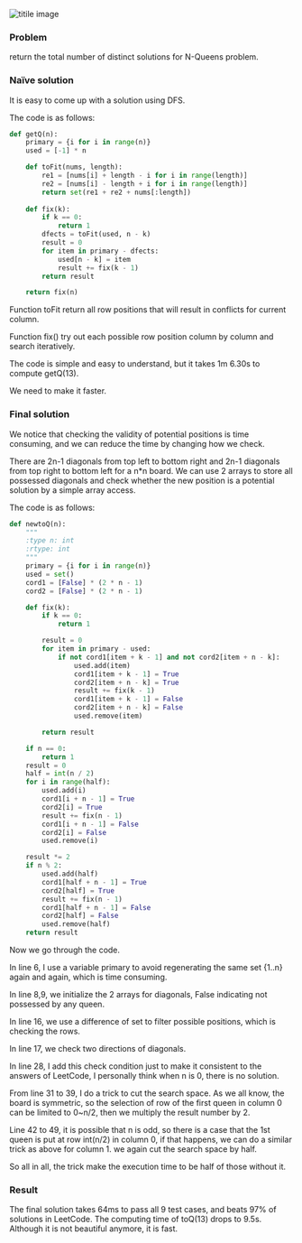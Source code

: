![titile image](https://d3i6fh83elv35t.cloudfront.net/newshour/app/uploads/2016/05/729665main_A-BlackHoleArt-pia16695_full-1024x576.jpg)

### Problem

return the total number of distinct solutions for N-Queens problem.

### Naïve solution

It is easy to come up with a solution using DFS.

The code is as follows:

```python
def getQ(n):
    primary = {i for i in range(n)}
    used = [-1] * n

    def toFit(nums, length):
        re1 = [nums[i] + length - i for i in range(length)]
        re2 = [nums[i] - length + i for i in range(length)]
        return set(re1 + re2 + nums[:length])
    
    def fix(k):
        if k == 0:
            return 1
        dfects = toFit(used, n - k)
        result = 0
        for item in primary - dfects:
            used[n - k] = item
            result += fix(k - 1)
        return result

    return fix(n)
```

Function toFit return all row positions that will result in conflicts for current column.

Function fix() try out each possible row position column by column and search iteratively.

The code is simple and easy to understand, but it takes 1m 6.30s to compute getQ(13).

We need to make it faster.

### Final solution

We notice that checking the validity of potential positions is time consuming, and we can reduce the time by changing how we check.

There are 2n-1 diagonals from top left to bottom right and 2n-1 diagonals from top right to bottom left for a n\*n board. We can use 2 arrays to store all possessed diagonals and check whether the new position is a potential solution by a simple array access.

The code is as follows:

```python
def newtoQ(n):
    """
    :type n: int
    :rtype: int
    """
    primary = {i for i in range(n)}
    used = set()
    cord1 = [False] * (2 * n - 1)
    cord2 = [False] * (2 * n - 1)

    def fix(k):
        if k == 0:
            return 1

        result = 0
        for item in primary - used:
            if not cord1[item + k - 1] and not cord2[item + n - k]:
                used.add(item)
                cord1[item + k - 1] = True
                cord2[item + n - k] = True
                result += fix(k - 1)
                cord1[item + k - 1] = False
                cord2[item + n - k] = False
                used.remove(item)

        return result

    if n == 0:
        return 1
    result = 0
    half = int(n / 2)
    for i in range(half):
        used.add(i)
        cord1[i + n - 1] = True
        cord2[i] = True
        result += fix(n - 1)
        cord1[i + n - 1] = False
        cord2[i] = False
        used.remove(i)

    result *= 2
    if n % 2:
        used.add(half)
        cord1[half + n - 1] = True
        cord2[half] = True
        result += fix(n - 1)
        cord1[half + n - 1] = False
        cord2[half] = False
        used.remove(half)
    return result
```

Now we go through the code.

In line 6, I use a variable primary to avoid regenerating the same set {1..n} again and again, which is time consuming.

In line 8,9, we initialize the 2 arrays for diagonals, False indicating not possessed by any queen.

In line 16, we use a difference of set to filter possible positions, which is checking the rows.

In line 17, we check two directions of diagonals.

In line 28, I add this check condition just to make it consistent to the answers of LeetCode, I personally think when n is 0, there is no solution.

From line 31 to 39, I do a trick to cut the search space. As we all know, the board is symmetric, so the selection of row of the first queen in column 0 can be limited to 0~n/2, then we multiply the result number by 2.

Line 42 to 49, it is possible that n is odd, so there is a case that the 1st queen is put at row int(n/2) in column 0, if that happens, we can do a similar trick as above for column 1. we again cut the search space by half.

So all in all, the trick make the execution time to be half of those without it.

### Result 

The final solution takes 64ms to pass all 9 test cases, and beats 97% of solutions in LeetCode. The computing time of toQ(13) drops to 9.5s. Although it is not beautiful anymore, it is fast.


